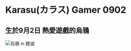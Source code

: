 # Karasu(カラス) Gamer 0902
## 生於9月2日 熱愛遊戲的烏鴉
![烏鴉 in 銹湖](https://pic1.zhimg.com/80/v2-9388e6eefa1004f9d16b85641ad55818_1440w.jpg)
